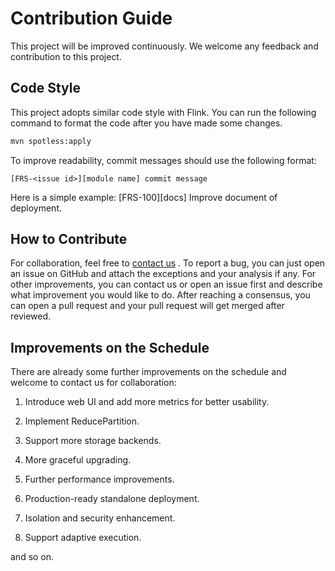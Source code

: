 <!--
Licensed to the Apache Software Foundation (ASF) under one
or more contributor license agreements.  See the NOTICE file
distributed with this work for additional information
regarding copyright ownership.  The ASF licenses this file
to you under the Apache License, Version 2.0 (the
"License"); you may not use this file except in compliance
with the License.  You may obtain a copy of the License at

  http://www.apache.org/licenses/LICENSE-2.0

Unless required by applicable law or agreed to in writing,
software distributed under the License is distributed on an
"AS IS" BASIS, WITHOUT WARRANTIES OR CONDITIONS OF ANY
KIND, either express or implied.  See the License for the
specific language governing permissions and limitations
under the License.
-->

# Contribution Guide

This project will be improved continuously. We welcome any feedback and contribution to this
project.

## Code Style

This project adopts similar code style with Flink. You can run the following command to format the
code after you have made some changes.

```bash
mvn spotless:apply
```

To improve readability, commit messages should use the following format:

```
[FRS-<issue id>][module name] commit message
```

Here is a simple example: \[FRS-100]\[docs] Improve document of deployment.

## How to Contribute

For collaboration, feel free to [contact us](../README.md#support)
. To report a bug, you can just open an issue on GitHub and attach the exceptions and your analysis
if any. For other improvements, you can contact us or open an issue first and describe what
improvement you would like to do. After reaching a consensus, you can open a pull request and your
pull request will get merged after reviewed.

## Improvements on the Schedule

There are already some further improvements on the schedule and welcome to contact us for
collaboration:

1. Introduce web UI and add more metrics for better usability.

2. Implement ReducePartition.

3. Support more storage backends.

4. More graceful upgrading.

5. Further performance improvements.

6. Production-ready standalone deployment.

7. Isolation and security enhancement.

8. Support adaptive execution.

and so on.
